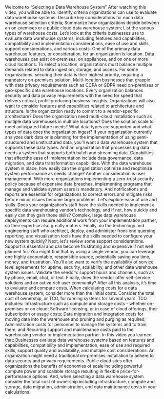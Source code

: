 Welcome to “Selecting a Data Warehouse System”
After watching this video, you will be able to:
Identify criteria organizations can use to evaluate data warehouse systems;
Describe key considerations for each data warehouse selection criteria;
Summarize how organizations decide between an on-premises or a public cloud data warehouse
system;
List the various types of warehouse costs.
Let’s look at the criteria businesses use to evaluate data warehouse systems,
including features and capabilities, compatibility and implementation considerations, ease of
use and skills, support considerations, and various costs.
One of the primary data warehouse features, or consideration, for an organization is location.
Data warehouses can exist on-premises, on appliances, and on one or more cloud locations.
To select a location, organizations must balance multiple demands related to data ingestion,
storage, and access.
For some organizations, securing their data is their highest priority, requiring a mandatory
on-premises solution.
Multi-location businesses that grapple with data privacy requirements such as CCPA or
GDPR need on-premises or geo-specific data warehouse locations.
Every organization balances security and data privacy requirements with the need for speed
that delivers critical, profit-producing business insights.
Organizations will also want to consider features and capabilities related to architecture and
structure.
Is the organization ready to commit to a vendor-specific architecture?
Does the organization need multi-cloud installation such as multiple data warehouses in multiple
locations?
Does the solution scale to meet anticipated future needs?
What data types are supported and what types of data does the organization ingest?
If your organization currently analyzes dark data or is planning for the implementation
of using semi-structured and unstructured data, you’ll want a data warehouse system
that supports these data types.
And an organization that processes big data needs a system that supports both batch and
streaming data.
Capabilities that affectthe ease of implementation include data governance, data migration, and
data transformation capabilities.
With the data warehouse system in place, how easily can the organization optimize and
reoptimize system performance as needs change?
Another consideration is user management.
With more organizations implementing a zero-trust security policy because of expensive data
breaches, implementing programs that manage and validate system users is mandatory.
And notifications and reports are essential for organizations to correct errors and mitigate
risks before minor issues become larger problems.
Let’s explore ease of use and skills.
Does your organization’s staff have the skills needed to implement a specific data
warehousing vendor’s technology, and if not, how quickly and easily can they
gain those skills?
Complex, large data warehouse deployments can require additional work from your
implementation partner,
so their expertise also greatly matters.
Finally, do the technology and engineering staff who architect, deploy, and administer
front-end querying, reporting, and visualization tools have the skills needed to configure your new
system quickly? Next, let's review some support considerations.
Support is essential and can become frustrating and expensive if not well planned for.
You might find that by using a single vendor, you can leverage one highly accountable, responsible
source, potentially saving you time, money, and frustration.
You’ll also want to verify the availability of service level agreements for uptime, security,
scalability, and other data warehouse system issues.
Validate the vendor’s support hours and channels, such as by phone, email, chat, or
text.
Finally, does the vendor offer self-service solutions and an active rich user community?
After all this analysis, it’s time to evaluate and compare costs.
When calculating costs for a data warehouse system, consider more than the initial costs.
Consider the total cost of ownership, or TCO, for running systems for several years.
TCO includes:
Infrastructure such as compute and storage costs – whether on-premises or on cloud;
Software licensing, or in case of cloud offerings, their subscription or usage costs;
Data migration and integration costs for moving data into the warehouse and pruning and purging
as required;
Administration costs for personnel to manage the systems and to train them; and
Recurring support and maintenance costs paid to the warehousing vendor or implementation
partner.
In this video you learned that:
Businesses evaluate data warehouse systems based on features and capabilities, compatibility
and implementation, ease of use and required skills, support quality and availability,
and multiple cost considerations.
An organization might need a traditional on-premises installation to adhere to data security and
privacy requirements.
Public cloud sites offer organizations the benefits of economies of scale including powerful
compute power and scalable storage resulting in flexible price-for-performance options.
And,
when selecting a data warehouse system consider the total cost of ownership including infrastructure,
compute and storage, data migration, administration, and data maintenance costs in your calculations.
